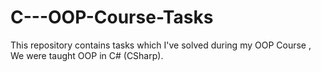 # C---OOP-Course-Tasks
This repository contains tasks which I've solved during my OOP Course , We were taught OOP in C# (CSharp).
